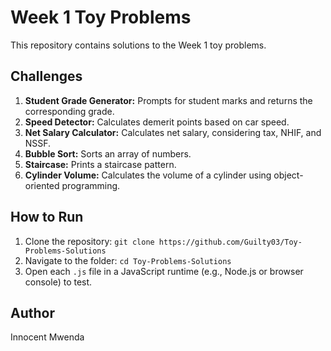 # Week 1 Toy Problems

This repository contains solutions to the Week 1 toy problems.

## Challenges
1. **Student Grade Generator:** Prompts for student marks and returns the corresponding grade.
2. **Speed Detector:** Calculates demerit points based on car speed.
3. **Net Salary Calculator:** Calculates net salary, considering tax, NHIF, and NSSF.
4. **Bubble Sort:** Sorts an array of numbers.
5. **Staircase:** Prints a staircase pattern.
6. **Cylinder Volume:** Calculates the volume of a cylinder using object-oriented programming.

## How to Run
1. Clone the repository: `git clone https://github.com/Guilty03/Toy-Problems-Solutions`
2. Navigate to the folder: `cd Toy-Problems-Solutions`
3. Open each `.js` file in a JavaScript runtime (e.g., Node.js or browser console) to test.

## Author
Innocent Mwenda
